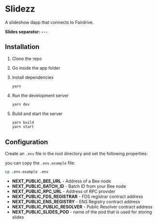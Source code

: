 # Slidezz

A slideshow dapp that connects to Fairdrive.

**Slides separator: `---`**

## Installation

1. Clone the repo

2. Go inside the app folder

3. Install dependencies

   ```bash
   yarn
   ```

4. Run the development server

   ```bash
   yarn dev
   ```

5. Build and start the server

   ```bash
   yarn build
   yarn start
   ```

## Configuration

Create an `.env` file in the root directory and set the following properties:

you can copy the `.env.example` file:

```bash
cp .env.example .env
```

- **NEXT_PUBLIC_BEE_URL** - Address of a Bee node
- **NEXT_PUBLIC_BATCH_ID** - Batch ID from your Bee node
- **NEXT_PUBLIC_RPC_URL** - Address of RPC provider
- **NEXT_PUBLIC_FDS_REGISTRAR** - FDS registrar contract address
- **NEXT_PUBLIC_ENS_REGISTRY** - ENS Registry contract address
- **NEXT_PUBLIC_PUBLIC_RESOLVER** - Public Resolver contract address
- **NEXT_PUBLIC_SLIDES_POD** - name of the pod that is used for storing slides
